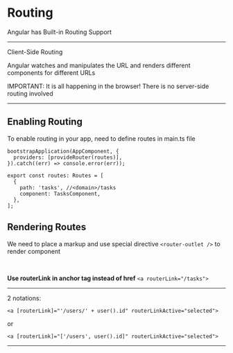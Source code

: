 # Routing

Angular has Built-in Routing Support

<hr>

Client-Side Routing

Angular watches and manipulates the URL and renders different components for different URLs

IMPORTANT: It is all happening in the browser! There is no server-side routing involved

<hr>

## Enabling Routing

To enable routing in your app, need to define routes in main.ts file

```
bootstrapApplication(AppComponent, {
  providers: [provideRouter(routes)],
}).catch((err) => console.error(err));
```

```
export const routes: Routes = [
  {
    path: 'tasks', //<domain>/tasks
    component: TasksComponent,
  },
];
```

## Rendering Routes

We need to place a markup and use special directive `<router-outlet />` to render component

<br>

**Use routerLink in anchor tag instead of href** `<a routerLink="/tasks">`

<hr>

2 notations:

`<a [routerLink]="'/users/' + user().id" routerLinkActive="selected">`

or

`<a [routerLink]="['/users', user().id]" routerLinkActive="selected">`

<hr>

